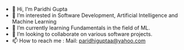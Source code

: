- 👋 Hi, I’m Paridhi Gupta
- 👀 I’m interested in Software Development, Artificial Intelligence and Machine Learning
- 🌱 I’m currently learning Fundamentals in the field of ML.
- 💞️ I’m looking to collaborate on various software projects.
- 📫 How to reach me : Mail: paridhiguptaa@yahoo.com

<!---
paridhiiguptaa/paridhiiguptaa is a ✨ special ✨ repository because its `README.md` (this file) appears on your GitHub profile.
You can click the Preview link to take a look at your changes.
--->

